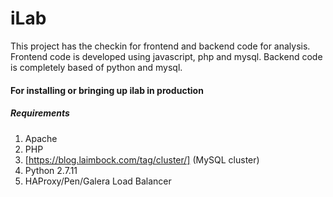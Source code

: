 # iLab

This project has the checkin for frontend and backend code for analysis.
Frontend code is developed using javascript, php and mysql. Backend code is completely based of python and mysql.

#### For installing or bringing up ilab in production

##### Requirements
1. Apache
2. PHP
3. [https://blog.laimbock.com/tag/cluster/] (MySQL cluster)
4. Python 2.7.11
5. HAProxy/Pen/Galera Load Balancer
